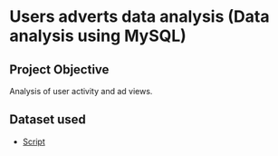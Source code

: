 # Users adverts data analysis (Data analysis using MySQL)
## Project Objective
Analysis of user activity and ad views. 

## Dataset used
- <a href="https://github.com/payzubax83/users_adverts_EN/blob/main/MySQL%20project%201_en.sql">Script</a>
